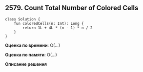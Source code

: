 ## 2579. Count Total Number of Colored Cells


```
class Solution {
    fun coloredCells(n: Int): Long {
        return 1L + 4L * (n - 1) * n / 2
    }
}

```

**Оценка по времени**: О(...)


**Оценка по памяти**: О(...)


**Описание решения**
```

```